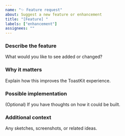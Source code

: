 ```yaml
---
name: "✨ Feature request"
about: Suggest a new feature or enhancement
title: "[Feature] "
labels: ["enhancement"]
assignees: ""
---
```


### Describe the feature
What would you like to see added or changed?

### Why it matters
Explain how this improves the ToastKit experience.

### Possible implementation
(Optional) If you have thoughts on how it could be built.

### Additional context
Any sketches, screenshots, or related ideas.
